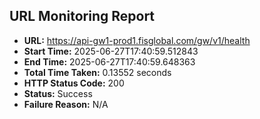 ## URL Monitoring Report

- **URL:** https://api-gw1-prod1.fisglobal.com/gw/v1/health
- **Start Time:** 2025-06-27T17:40:59.512843
- **End Time:** 2025-06-27T17:40:59.648363
- **Total Time Taken:** 0.13552 seconds
- **HTTP Status Code:** 200
- **Status:** Success
- **Failure Reason:** N/A
